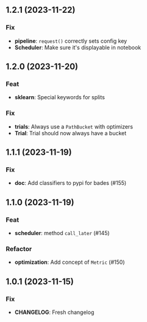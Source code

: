 ## 1.2.1 (2023-11-22)

### Fix

- **pipeline**: `request()` correctly sets config key
- **Scheduler**: Make sure it's displayable in notebook

## 1.2.0 (2023-11-20)

### Feat

- **sklearn**: Special keywords for splits

### Fix

- **trials**: Always use a `PathBucket` with optimizers
- **Trial**: Trial should now always have a bucket

## 1.1.1 (2023-11-19)

### Fix

- **doc**: Add classifiers to pypi for bades (#155)

## 1.1.0 (2023-11-19)

### Feat

- **scheduler**: method `call_later` (#145)

### Refactor

- **optimization**: Add concept of `Metric` (#150)

## 1.0.1 (2023-11-15)

### Fix

- **CHANGELOG**: Fresh changelog
